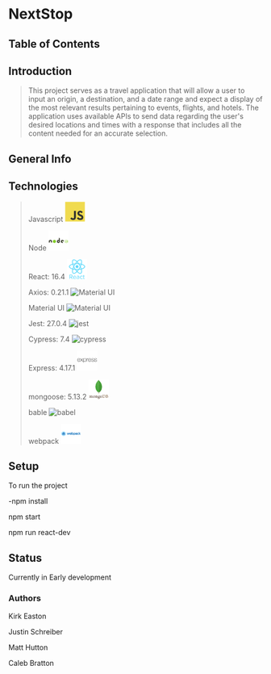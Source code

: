 # NextStop #

## Table of Contents ##

## Introduction ##
> This project serves as a travel application that will allow a user to input an origin, a destination, and a date range and expect a display of the most relevant results pertaining to events, flights, and hotels. The application uses available APIs to send data regarding the user's desired locations and times with a response that includes all the content needed for an accurate selection.

## General Info ##


## Technologies ##
><p>Javascript <img src="https://raw.githubusercontent.com/devicons/devicon/master/icons/javascript/javascript-original.svg" alt="javascript" width="40" height="40"/></p>
><p>Node <img src="https://raw.githubusercontent.com/devicons/devicon/master/icons/nodejs/nodejs-original-wordmark.svg" alt="nodejs" width="40" height="40"/></p>
><p>React: 16.4 <img src="https://raw.githubusercontent.com/devicons/devicon/master/icons/react/react-original-wordmark.svg" alt="react" width="40" height="40"/></p>
><p>Axios: 0.21.1 <img src="https://axios-http.com/assets/logo.svg" alt="Material UI" width="40" height="40"/></p>
><p>Material UI <img src="https://material-ui.com/static/logo_raw.svg" alt="Material UI" width="40" height="40"/></p>
><p></p>Jest: 27.0.4 <img src="https://www.vectorlogo.zone/logos/jestjsio/jestjsio-icon.svg" alt="jest" width="40" height="40"/>
><p></p>Cypress: 7.4 <img src="https://raw.githubusercontent.com/simple-icons/simple-icons/6e46ec1fc23b60c8fd0d2f2ff46db82e16dbd75f/icons/cypress.svg" alt="cypress" width="40" height="40"/>
><p>Express: 4.17.1 <img src="https://raw.githubusercontent.com/devicons/devicon/master/icons/express/express-original-wordmark.svg" alt="express" width="40" height="40"/></p>
><p>mongoose: 5.13.2 <img src="https://raw.githubusercontent.com/devicons/devicon/master/icons/mongodb/mongodb-original-wordmark.svg" alt="mongodb" width="40" height="40"/></p>
><p>bable <img src="https://www.vectorlogo.zone/logos/babeljs/babeljs-icon.svg" alt="babel" width="40" height="40"/></p>
><p>webpack <img src="https://raw.githubusercontent.com/devicons/devicon/d00d0969292a6569d45b06d3f350f463a0107b0d/icons/webpack/webpack-original-wordmark.svg" alt="webpack" width="40" height="40"/></p>

## Setup ##
<p>To run the project</p>
<p>-npm install</p>
<p>npm start</p>
<p>npm run react-dev</p>

## Status ##
Currently in Early development

### Authors ###
<p>Kirk Easton</p>
<p>Justin Schreiber</p>
<p>Matt Hutton</p>
<p>Caleb Bratton</p>
